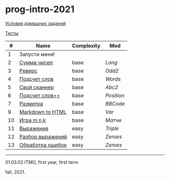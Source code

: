 # prog-intro-2021
 
[Условия домашних заданий](https://www.kgeorgiy.info/courses/prog-intro/homeworks.html)

[Тесты](https://github.com/maladetska/paradigms-2022/tree/master/tests)


#|Name|Сomplexity|Mod
---|---|---|---
1|Запусти меня!||
2|[Сумма чисел]()|base|*Long*
3|[Реверс]()|base|*Odd2*
4|[Подсчет слов]()|base|*Words*
5|[Свой сканнер]()|base|*Abc2*
6|[Подсчет слов++]()|base|*Position*
7|[Разметка]()|base|*BBCode*
9|[Markdown to HTML]()|base|*Var*
10|[Игра m,n,k]()|base|*Матчи*
11|[Выражения]()|easy|*Triple*
12|[Разбор выражений]()|easy|*Zeroes*
13|[Обработка ошибок](])|easy|*Zeroes*

------
01.03.02 ITMO, first year, first term

fall, 2021.
